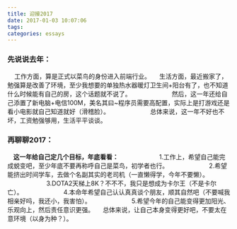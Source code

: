 ```yaml
---
title: 迎接2017
date: 2017-01-03 10:07:06
tags:
categories: essays
---
```


### 先说说去年：
&nbsp;&nbsp;&nbsp;&nbsp;工作方面，算是正式以菜鸟的身份进入前端行业。
&nbsp;&nbsp;&nbsp;&nbsp;生活方面，最近搬家了，勉强算是改善了环境，至少我想要的单独热水器暖灯卫生间+阳台有了，也不知道什么时候能有自己的房，这个话题就不说了。
&emsp;&emsp;&emsp;&emsp;&emsp;&emsp;&nbsp;然后，这一年还给自己添置了新电脑+电信100M，美名其曰~程序员需要高配置，实际上是打游戏还是看小电影就自己知道就好（滑稽脸）。
&emsp;&emsp;&emsp;&emsp;&emsp;&emsp;&nbsp;总体来说，这一年不好也不坏，工资勉强够用，生活平平谈谈。
<!--More-->
### 再聊聊2017：
**&nbsp;&nbsp;&nbsp;&nbsp;这一年给自己定几个目标，年底看看：**
&emsp;&emsp;&emsp;&emsp;&emsp;&emsp;&nbsp;1.工作上，希望自己能完成蜕变吧，至少年底不要再称呼自己是菜鸟，初学者也行。
&emsp;&emsp;&emsp;&emsp;&emsp;&emsp;&nbsp;2.希望能挤出时间学车，去做个名副其实的老司机（一直懒得学，今年不要懒）。
&emsp;&emsp;&emsp;&emsp;&emsp;&emsp;&nbsp;3.DOTA2天梯上8K？不不不，我只是想成为卡尔王（不是卡尔亡）。
&emsp;&emsp;&emsp;&emsp;&emsp;&emsp;&nbsp;4.本命年希望自己认认真真谈个朋友，顺其自然吧（不要喊我相亲好吗，我还小，我害怕）。
&emsp;&emsp;&emsp;&emsp;&emsp;&emsp;&nbsp;5.希望今年的自己能变得更加阳光、乐观向上，然后责任意识更强。
&nbsp;&nbsp;&nbsp;&nbsp;总体来说，让自己本身变得更好吧，不要太在意环境（以身为种？）。